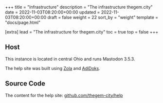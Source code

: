 +++
title = "Infrastructure"
description = "The infrastructure thegem.city"
date = 2022-11-03T08:20:00+00:00
updated = 2022-11-03T08:20:00+00:00
draft = false
weight = 22
sort_by = "weight"
template = "docs/page.html"

[extra]
lead = "The infrastructure for thegem.city"
toc = true
top = false
+++

## Host

This instance is located in central Ohio and runs Mastodon 3.5.3.

The help site was built using [Zola](https://www.getzola.org/) and [AdiDoks](https://github.com/aaranxu/adidoks).

## Source Code

The content for the help site: [github.com/thegem-city/help](https://github.com/thegem-city/help)
